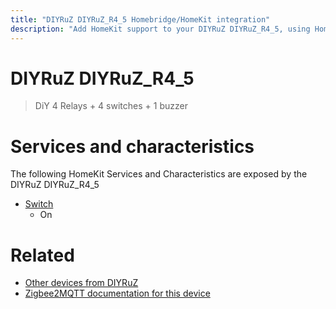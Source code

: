 ```yaml
---
title: "DIYRuZ DIYRuZ_R4_5 Homebridge/HomeKit integration"
description: "Add HomeKit support to your DIYRuZ DIYRuZ_R4_5, using Homebridge, Zigbee2MQTT and homebridge-z2m."
---
```

<!---
This file has been GENERATED using src/docgen/docgen.ts
DO NOT EDIT THIS FILE MANUALLY!
-->
# DIYRuZ DIYRuZ_R4_5
> DiY 4 Relays + 4 switches + 1 buzzer


# Services and characteristics
The following HomeKit Services and Characteristics are exposed by
the DIYRuZ DIYRuZ_R4_5

* [Switch](../../switch.md)
  * On


# Related
* [Other devices from DIYRuZ](../index.md#diyruz)
* [Zigbee2MQTT documentation for this device](https://www.zigbee2mqtt.io/devices/DIYRuZ_R4_5.html)